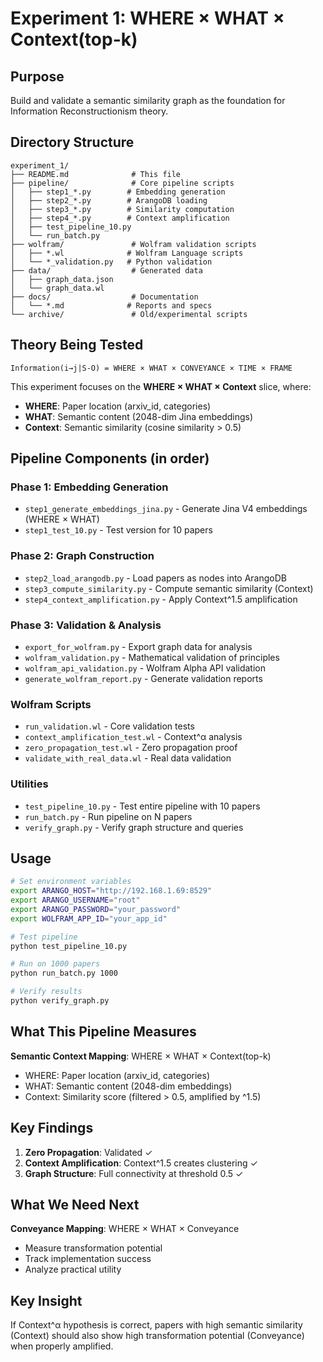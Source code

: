 # Experiment 1: WHERE × WHAT × Context(top-k)

## Purpose

Build and validate a semantic similarity graph as the foundation for Information Reconstructionism theory.

## Directory Structure

```
experiment_1/
├── README.md              # This file
├── pipeline/              # Core pipeline scripts
│   ├── step1_*.py        # Embedding generation
│   ├── step2_*.py        # ArangoDB loading
│   ├── step3_*.py        # Similarity computation
│   ├── step4_*.py        # Context amplification
│   ├── test_pipeline_10.py
│   └── run_batch.py
├── wolfram/               # Wolfram validation scripts
│   ├── *.wl              # Wolfram Language scripts
│   └── *_validation.py   # Python validation
├── data/                  # Generated data
│   ├── graph_data.json
│   └── graph_data.wl
├── docs/                  # Documentation
│   └── *.md              # Reports and specs
└── archive/               # Old/experimental scripts
```

## Theory Being Tested

```
Information(i→j|S-O) = WHERE × WHAT × CONVEYANCE × TIME × FRAME
```

This experiment focuses on the **WHERE × WHAT × Context** slice, where:
- **WHERE**: Paper location (arxiv_id, categories)
- **WHAT**: Semantic content (2048-dim Jina embeddings)
- **Context**: Semantic similarity (cosine similarity > 0.5)

## Pipeline Components (in order)

### Phase 1: Embedding Generation
- `step1_generate_embeddings_jina.py` - Generate Jina V4 embeddings (WHERE × WHAT)
- `step1_test_10.py` - Test version for 10 papers

### Phase 2: Graph Construction  
- `step2_load_arangodb.py` - Load papers as nodes into ArangoDB
- `step3_compute_similarity.py` - Compute semantic similarity (Context)
- `step4_context_amplification.py` - Apply Context^1.5 amplification

### Phase 3: Validation & Analysis
- `export_for_wolfram.py` - Export graph data for analysis
- `wolfram_validation.py` - Mathematical validation of principles
- `wolfram_api_validation.py` - Wolfram Alpha API validation
- `generate_wolfram_report.py` - Generate validation reports

### Wolfram Scripts
- `run_validation.wl` - Core validation tests
- `context_amplification_test.wl` - Context^α analysis
- `zero_propagation_test.wl` - Zero propagation proof
- `validate_with_real_data.wl` - Real data validation

### Utilities
- `test_pipeline_10.py` - Test entire pipeline with 10 papers
- `run_batch.py` - Run pipeline on N papers
- `verify_graph.py` - Verify graph structure and queries

## Usage

```bash
# Set environment variables
export ARANGO_HOST="http://192.168.1.69:8529"
export ARANGO_USERNAME="root"
export ARANGO_PASSWORD="your_password"
export WOLFRAM_APP_ID="your_app_id"

# Test pipeline
python test_pipeline_10.py

# Run on 1000 papers
python run_batch.py 1000

# Verify results
python verify_graph.py
```

## What This Pipeline Measures

**Semantic Context Mapping**: WHERE × WHAT × Context(top-k)
- WHERE: Paper location (arxiv_id, categories)  
- WHAT: Semantic content (2048-dim embeddings)
- Context: Similarity score (filtered > 0.5, amplified by ^1.5)

## Key Findings

1. **Zero Propagation**: Validated ✓
2. **Context Amplification**: Context^1.5 creates clustering ✓
3. **Graph Structure**: Full connectivity at threshold 0.5 ✓

## What We Need Next

**Conveyance Mapping**: WHERE × WHAT × Conveyance
- Measure transformation potential
- Track implementation success
- Analyze practical utility

## Key Insight

If Context^α hypothesis is correct, papers with high semantic similarity (Context) should also show high transformation potential (Conveyance) when properly amplified.